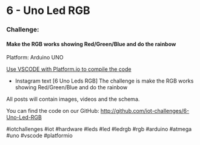 # 6 - Uno Led RGB
### Challenge:
#### Make the RGB works showing Red/Green/Blue and do the rainbow

Platform: Arduino UNO

[Use VSCODE with Platform.io to compile the code](https://platformio.org/?ref=iotchallenges)

* Instagram text
[6 Uno Leds RGB]
The challenge is make the RGB works showing Red/Green/Blue and do the rainbow

All posts will contain images, videos and the schema.

You can find the code on our GitHub:
http://github.com/iot-challenges/6-Uno-Led-RGB

#iotchallenges #iot #hardware #leds #led #ledrgb #rgb #arduino #atmega #uno #vscode #platformio